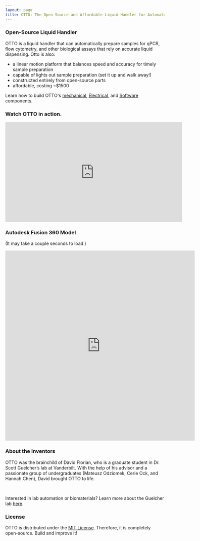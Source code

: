 ```yaml
---
layout: page
title: OTTO: The Open-Source and Affordable Liquid Handler for Automated Micropipetting
---
```

### Open-Source Liquid Handler

OTTO is a liquid handler that can automatically prepare samples for qPCR, flow cytometry, and other biological assays that rely on accurate liquid dispensing. Otto is also:
* a linear motion platform that balances speed and accuracy for timely sample preparation
* capable of lights out sample preparation (set it up and walk away!)
* constructed entirely from open-source parts
* affordable, costing ~$1500 

Learn how to build OTTO's [<i class="fad fa-cogs"></i> mechanical](/mechanical), [<i class="fas fa-outlet"></i> Electrical](/electrical), and [<i class="fad fa-code"></i> Software](/software) components.

### <i class="fab fa-youtube"></i> Watch OTTO in action.

<iframe width="560" height="315" src="https://www.youtube.com/embed/35Zv_xLzYRs" frameborder="0" allow="accelerometer; autoplay; encrypted-media; gyroscope; picture-in-picture" allowfullscreen></iframe>

<br>

### <i class="fas fa-cube"></i> Autodesk Fusion 360 Model 

(It may take a couple seconds to load <i class="fad fa-spinner"></i>)
<iframe src="https://myhub.autodesk360.com/ue2df3503/shares/public/SH56a43QTfd62c1cd96832754d64d89c2831?mode=embed" width="600" height="600" allowfullscreen="true" webkitallowfullscreen="true" mozallowfullscreen="true"  frameborder="0"></iframe>  

<br>

### <i class="fas fa-users"></i> About the Inventors
OTTO was the brainchild of David Florian, who is a graduate student in Dr. Scott Guelcher’s lab at Vanderbilt. With the help of his advisor and a passionate group of undergraduates (Mateusz Odziomek, Cerie Ock, and Hannah Chen), David brought OTTO to life.

<br>

Interested in lab automation or biomaterials? Learn more about the Guelcher lab [here](https://my.vanderbilt.edu/guelcherlab/).


### <i class="fad fa-file-certificate"></i> License
OTTO is distributed under the [MIT License](https://github.com/DrD-Flo/OTTO/blob/master/LICENSE). Therefore, it is completely open-source. Build and improve it!

